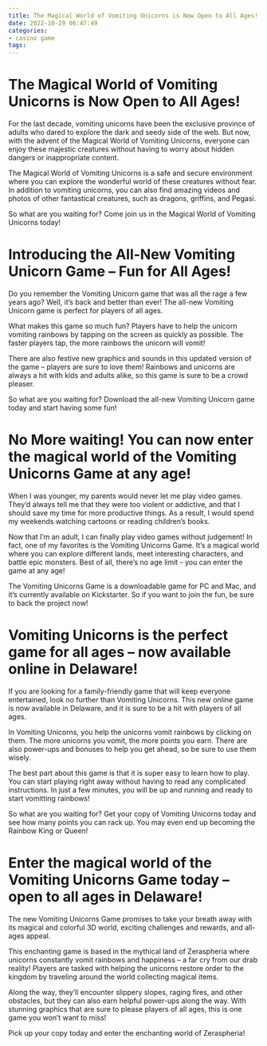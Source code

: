 ```yaml
---
title: The Magical World of Vomiting Unicorns is Now Open to All Ages!
date: 2022-10-29 06:47:49
categories:
- casino game
tags:
---
```



#  The Magical World of Vomiting Unicorns is Now Open to All Ages!

For the last decade, vomiting unicorns have been the exclusive province of adults who dared to explore the dark and seedy side of the web. But now, with the advent of the Magical World of Vomiting Unicorns, everyone can enjoy these majestic creatures without having to worry about hidden dangers or inappropriate content.

The Magical World of Vomiting Unicorns is a safe and secure environment where you can explore the wonderful world of these creatures without fear. In addition to vomiting unicorns, you can also find amazing videos and photos of other fantastical creatures, such as dragons, griffins, and Pegasi.

So what are you waiting for? Come join us in the Magical World of Vomiting Unicorns today!

#  Introducing the All-New Vomiting Unicorn Game – Fun for All Ages!

Do you remember the Vomiting Unicorn game that was all the rage a few years ago? Well, it’s back and better than ever! The all-new Vomiting Unicorn game is perfect for players of all ages.

What makes this game so much fun? Players have to help the unicorn vomiting rainbows by tapping on the screen as quickly as possible. The faster players tap, the more rainbows the unicorn will vomit!

There are also festive new graphics and sounds in this updated version of the game – players are sure to love them! Rainbows and unicorns are always a hit with kids and adults alike, so this game is sure to be a crowd pleaser.

So what are you waiting for? Download the all-new Vomiting Unicorn game today and start having some fun!

#  No More waiting! You can now enter the magical world of the Vomiting Unicorns Game at any age!

When I was younger, my parents would never let me play video games. They’d always tell me that they were too violent or addictive, and that I should save my time for more productive things. As a result, I would spend my weekends watching cartoons or reading children’s books.

Now that I’m an adult, I can finally play video games without judgement! In fact, one of my favorites is the Vomiting Unicorns Game. It’s a magical world where you can explore different lands, meet interesting characters, and battle epic monsters. Best of all, there’s no age limit - you can enter the game at any age!

The Vomiting Unicorns Game is a downloadable game for PC and Mac, and it’s currently available on Kickstarter. So if you want to join the fun, be sure to back the project now!

#  Vomiting Unicorns is the perfect game for all ages – now available online in Delaware!

If you are looking for a family-friendly game that will keep everyone entertained, look no further than Vomiting Unicorns. This new online game is now available in Delaware, and it is sure to be a hit with players of all ages.

In Vomiting Unicorns, you help the unicorns vomit rainbows by clicking on them. The more unicorns you vomit, the more points you earn. There are also power-ups and bonuses to help you get ahead, so be sure to use them wisely.

The best part about this game is that it is super easy to learn how to play. You can start playing right away without having to read any complicated instructions. In just a few minutes, you will be up and running and ready to start vomitting rainbows!

So what are you waiting for? Get your copy of Vomiting Unicorns today and see how many points you can rack up. You may even end up becoming the Rainbow King or Queen!

#  Enter the magical world of the Vomiting Unicorns Game today – open to all ages in Delaware!

The new Vomiting Unicorns Game promises to take your breath away with its magical and colorful 3D world, exciting challenges and rewards, and all-ages appeal.

This enchanting game is based in the mythical land of Zeraspheria where unicorns constantly vomit rainbows and happiness – a far cry from our drab reality! Players are tasked with helping the unicorns restore order to the kingdom by traveling around the world collecting magical items.

Along the way, they’ll encounter slippery slopes, raging fires, and other obstacles, but they can also earn helpful power-ups along the way. With stunning graphics that are sure to please players of all ages, this is one game you won’t want to miss!

Pick up your copy today and enter the enchanting world of Zeraspheria!